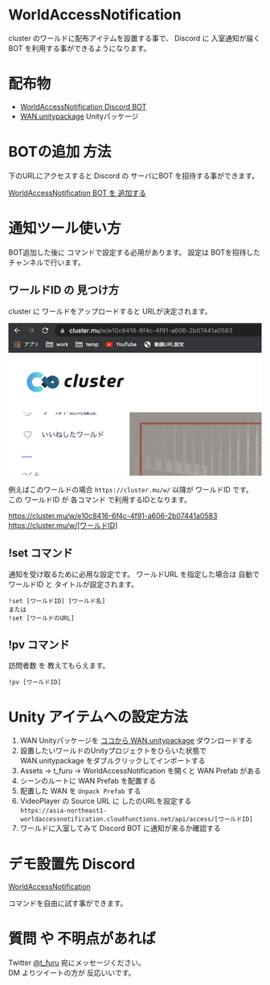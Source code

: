 # WorldAccessNotification

cluster のワールドに配布アイテムを設置する事で、 Discord に 入室通知が届くBOT を利用する事ができるようになります。

# 配布物
- [WorldAccessNotification Discord BOT](https://discord.com/api/oauth2/authorize?client_id=863341003880923156&permissions=67584&scope=bot)
- [WAN.unitypackage](unity/WAN.unitypackage) Unityパッケージ

# BOTの追加 方法
下のURLにアクセスすると Discord の サーバにBOT を招待する事ができます。

[WorldAccessNotification BOT を 追加する](https://discord.com/api/oauth2/authorize?client_id=863341003880923156&permissions=67584&scope=bot)

# 通知ツール使い方

BOT追加した後に コマンドで設定する必用があります。 設定は BOTを招待した チャンネルで行います。

## ワールドID の 見つけ方
cluster に ワールドをアップロードすると URLが決定されます。 

![図1](doc/img1.png)

例えばこのワールドの場合 `https://cluster.mu/w/` 以降が ワールドID です。  
この ワールドID が 各コマンド で利用するIDとなります。 

https://cluster.mu/w/e10c8416-6f4c-4f91-a606-2b07441a0583  
https://cluster.mu/w/[ワールドID]

## !set コマンド
通知を受け取るために必用な設定です。 ワールドURL を指定した場合は 自動で ワールドID と タイトルが設定されます。

```
!set [ワールドID] [ワールド名]
または
!set [ワールドのURL] 
```

## !pv コマンド
訪問者数 を 教えてもらえます。 

```
!pv [ワールドID]
```

# Unity アイテムへの設定方法

1. WAN Unityパッケージを [ココから WAN.unitypackage](unity/WAN.unitypackage) ダウンロードする
2. 設置したいワールドのUnityプロジェクトをひらいた状態で WAN.unitypackage をダブルクリックしてインポートする
3. Assets -> t_furu -> WorldAccessNotification を開くと WAN Prefab がある
4. シーンのルートに WAN Prefab を配置する
5. 配置した WAN を `Unpack Prefab` する
6. VideoPlayer の Source URL に したのURLを設定する  
   `https://asia-northeast1-worldaccessnotification.cloudfunctions.net/api/access/[ワールドID]`
7. ワールドに入室してみて Discord BOT に通知が来るか確認する

# デモ設置先 Discord

[WorldAccessNotification](https://discord.gg/F98bqz58)  

コマンドを自由に試す事ができます。

# 質問 や 不明点があれば

Twitter [@t_furu](https://twitter.com/t_furu) 宛にメッセージください。  
DM よりツイートの方が 反応いいです。
